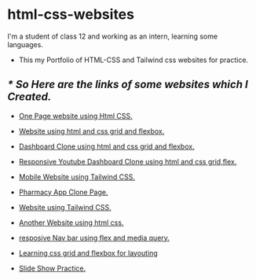 # html-css-websites
I'm a student of class 12 and working as an intern, learning some languages.

- This my Portfolio of HTML-CSS and Tailwind css websites for practice.

## _\* So Here are the links of some websites which I Created._

- [One Page website using Html CSS.](https://github.com/mghazidev/html-css-websites/tree/main/grid-flex-layout-prac)

- [Website using html and css grid and flexbox.](https://github.com/mghazidev/html-css-websites/tree/main/website2)

- [Dashboard Clone using html and css grid and flexbox.](https://github.com/mghazidev/html-css-websites/tree/main/Dashboard-clone)

- [Responsive Youtube Dashboard Clone using html and css grid,flex.](https://github.com/mghazidev/html-css-websites/tree/main/Website_3)

- [Mobile Website using Tailwind CSS.](https://github.com/mghazidev/html-css-websites/tree/main/mob-website)

- [Pharmacy App Clone Page.](https://github.com/mghazidev/html-css-websites/tree/main/mobile-app-learning)

- [Website using Tailwind CSS.](https://github.com/mghazidev/html-css-websites/tree/main/tailwind-website)

- [Another Website using html css.](https://github.com/mghazidev/html-css-websites/tree/main/gridflex)

- [resposive Nav bar using flex and media query.](https://github.com/mghazidev/html-css-websites/tree/main/responsive-nav)

- [Learning css grid and flexbox for layouting](https://github.com/mghazidev/html-css-websites/tree/main/grid-flex-layout-prac)

- [Slide Show Practice.](https://github.com/mghazidev/html-css-websites/tree/main/slideshow-prac)

